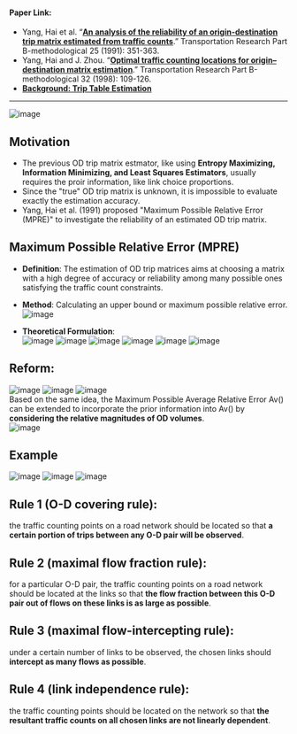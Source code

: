 #### Paper Link:
 - Yang, Hai et al. “[**An analysis of the reliability of an origin-destination trip matrix estimated from traffic counts**](https://www.sciencedirect.com/science/article/pii/019126159190028H?pes=vor).” Transportation Research Part B-methodological 25 (1991): 351-363.       
 - Yang, Hai and J. Zhou. “[**Optimal traffic counting locations for origin–destination matrix estimation**](https://www.sciencedirect.com/science/article/pii/S0191261597000167?via%3Dihub).” Transportation Research Part B-methodological 32 (1998): 109-126.
 - [**Background: Trip Table Estimation**](https://github.com/GangSuUGA/The-Optimization-of-Sensor-Location/blob/main/Background02:%20Trip%20Table%20Estimation.md) 
__________________________________________________

![image](https://user-images.githubusercontent.com/88390140/135567375-4e1ee8d3-8c65-43c3-8fa9-684fe1729509.png)

## Motivation 
- The previous OD trip matrix estmator, like using **Entropy Maximizing, Information Minimizing, and Least Squares Estimators**, usually requires the proir information, like link choice proportions. 
- Since the "true" OD trip matrix is unknown, it is impossible to evaluate exactly the estimation accuracy. 
- Yang, Hai et al. (1991) proposed "Maximum Possible Relative Error (MPRE)" to investigate the reliability of an estimated OD trip matrix. 

## Maximum Possible Relative Error (MPRE) 
- **Definition**: The estimation of OD trip matrices aims at choosing a matrix with a high degree of accuracy or reliability among many possible ones satisfying the traffic count constraints. 

- **Method**: Calculating an upper bound or maximum possible relative error. 
![image](https://user-images.githubusercontent.com/88390140/135565833-6d4ee76d-ad0e-4001-b57c-199f28cdd59a.png)

- **Theoretical Formulation**:         
![image](https://user-images.githubusercontent.com/88390140/135566497-158ac894-3e45-4069-b39d-b4d92fc8555e.png)
![image](https://user-images.githubusercontent.com/88390140/135566539-96143314-cdd7-4e6f-85d0-465eb44b12c8.png)
![image](https://user-images.githubusercontent.com/88390140/135566569-c4b638ae-783e-40f6-b433-c885fff25593.png)
![image](https://user-images.githubusercontent.com/88390140/135566577-323b0e99-3477-4e4f-bb09-2f409272261c.png)
![image](https://user-images.githubusercontent.com/88390140/135566598-585203fa-ec01-4cfd-a089-b9d12cc30416.png)
![image](https://user-images.githubusercontent.com/88390140/135566826-093b076a-a4b0-4af8-9f35-5e5c6f73682c.png)

## Reform: 
![image](https://user-images.githubusercontent.com/88390140/135566907-f967754a-4f72-48ba-8ab1-ce1af56f7a82.png)
![image](https://user-images.githubusercontent.com/88390140/135566940-3c3bfb2e-e5fe-4c85-a95b-4c673182a083.png)
![image](https://user-images.githubusercontent.com/88390140/135566968-b8ee5bb1-4286-40ca-a4bd-2f04d6a06cd2.png)           
Based on the same idea, the Maximum Possible Average Relative Error Av() can be extended to incorporate the prior information into Av() by **considering the relative magnitudes of OD volumes**.        
![image](https://user-images.githubusercontent.com/88390140/135566997-dfa52284-9df7-4a7c-8815-c671e2b37b48.png)




## Example      
![image](https://ars.els-cdn.com/content/image/1-s2.0-S0191261597000167-gr1.gif)
![image](https://user-images.githubusercontent.com/88390140/132033524-f317b2a2-2308-4477-b5a6-8a9f0d4fc25d.png)
![image](https://user-images.githubusercontent.com/88390140/132033555-42116553-1dfe-4ded-b68f-40485c0ee3de.png)

## Rule 1 (O-D covering rule):     
the traffic counting points on a road network should be located so that **a certain portion of trips between any O-D pair will be observed**.       

## Rule 2 (maximal flow fraction rule):     
for a particular O-D pair, the traffic counting points on a road network should be located at the links so that **the flow fraction between this O-D pair out of flows on these links is as large as possible**.      

## Rule 3 (maximal flow-intercepting rule):      
under a certain number of links to be observed, the chosen links should **intercept as many flows as possible**.    

## Rule 4 (link independence rule):     
the traffic counting points should be located on the network so that **the resultant traffic counts on all chosen links are not linearly dependent**. 
